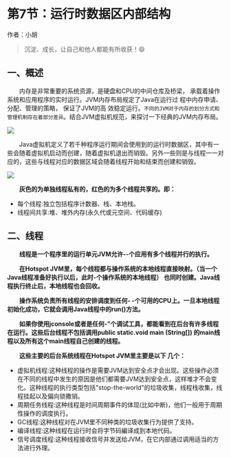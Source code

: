 # 第7节：运行时数据区内部结构

作者：小胡

>沉淀、成长，让自己和他人都能有所收获！😄

## 一、概述

&emsp;&emsp;内存是非常重要的系统资源，是硬盘和CPU的中间仓库及桥梁， 承载着操作系统和应用程序的实时运行。JVM内存布局规定了Java在运行过 程中内存申请、分配、管理的策略， 保证了JVM的高 效稳定运行。`不同的JVM对于内存的划分方式和管理机制存在着部分差异`。结合JVM虚拟机规范，来探讨一下经典的JVM内存布局。

![](https://snow-hh.github.io/assets/img/jvm/7-01.png)

&emsp;&emsp;Java虚拟机定义了若千种程序运行期间会使用到的运行时数据区，其中有一些会随着虚拟机启动而创建，随着虚拟机退出而销毁。另外一些则是与线程一一对应的，这些与线程对应的数据区域会随着线程开始和结束而创建和销毁。

![](https://snow-hh.github.io/assets/img/jvm/7-02.png)

&emsp;&emsp;**灰色的为单独线程私有的，红色的为多个线程共享的。即：**
- 每个线程:独立包括程序计数器、栈、本地栈。
- 线程间共享:堆、堆外内存(永久代或元空间、代码缓存)


## 二、线程

&emsp;&emsp;**线程是一个程序里的运行单元JVM允许--个应用有多个线程并行的执行。**

&emsp;&emsp;**在Hotspot JVM里，每个线程都与操作系统的本地线程直接映射。（当一个Java线程准备好执行以后，此时-个操作系统的本地线程） 也同时创建。Java线 程执行终止后，本地线程也会回收。**

&emsp;&emsp;**操作系统负责所有线程的安排调度到任何- -个可用的CPU上。一旦本地线程初始化成功，它就会调用Java线程中的run()方法。**

&emsp;&emsp;**如果你使用jconsole或者是任何-”个调试工具，都能看到在后台有许多线程在运行。这些后台线程不包括调用public static.void main (String[]) 的main线程以及所有这个main线程自己创建的线程。**

&emsp;&emsp;**这些主要的后台系统线程在Hotspot JVM里主要是以下 几个：**
- 虚拟机线程:这种线程的操作是需要JVM达到安全点才会出现。这些操作必须在不同的线程中发生的原因是他们都需要JVM达到安全点，这样堆才不会变化。这种线程的执行类型包括"stop-the-world"的垃圾收集，线程栈收集，线程挂起以及偏向锁撒销。
- 周期任务线程:这种线程是时间周期事件的体现(比如中断)，他们一般用于周期性操作的调度执行。
- GC线程:这种线程对在JVM里不同种类的垃圾收集行为提供了支持。
- 编译线程:这种线程在运行时会将字节码編译成到本地代码。
- 信号调度线程:这种线程接收信号并发送给JVM，在它内部通过调用适当的方法进行外理。


